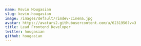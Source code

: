 ```yaml
---
name: Kevin Hougasian
slug: kevin-hougasian
image: /images/default/rimdev-cinema.jpg
avatar: https://avatars2.githubusercontent.com/u/6231956?v=3
title: Lead Frontend Developer
twitter: hougasian
github: hougasian
---
```

